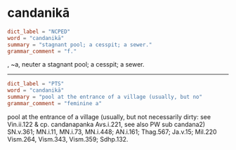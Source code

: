 # candanikā

``` toml
dict_label = "NCPED"
word = "candanikā"
summary = "stagnant pool; a cesspit; a sewer."
grammar_comment = "f."
```

, \~a, neuter a stagnant pool; a cesspit; a sewer.

--------------------

``` toml
dict_label = "PTS"
word = "candanikā"
summary = "pool at the entrance of a village (usually, but no"
grammar_comment = "feminine a"
```

pool at the entrance of a village (usually, but not necessarily dirty: see Vin.ii.122 & cp. candanapanka Avs.i.221, see also PW sub candana2) SN.v.361; MN.i.11, MN.i.73, MN.i.448; AN.i.161; Thag.567; Ja.v.15; Mil.220 Vism.264, Vism.343, Vism.359; Sdhp.132.

